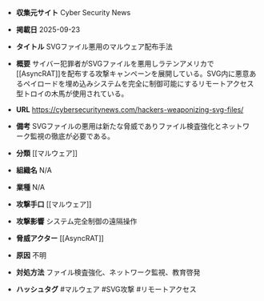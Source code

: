 - **収集元サイト**
Cyber Security News

- **掲載日**
2025-09-23

- **タイトル**
SVGファイル悪用のマルウェア配布手法

- **概要**
サイバー犯罪者がSVGファイルを悪用しラテンアメリカで[[AsyncRAT]]を配布する攻撃キャンペーンを展開している。SVG内に悪意あるペイロードを埋め込みシステムを完全に制御可能にするリモートアクセス型トロイの木馬が使用されている。

- **URL**
https://cybersecuritynews.com/hackers-weaponizing-svg-files/

- **備考**
SVGファイルの悪用は新たな脅威でありファイル検査強化とネットワーク監視の徹底が必要である。

- **分類**
[[マルウェア]]

- **組織名**
N/A

- **業種**
N/A

- **攻撃手口**
[[マルウェア]]

- **攻撃影響**
システム完全制御の遠隔操作

- **脅威アクター**
[[AsyncRAT]]

- **原因**
不明

- **対処方法**
ファイル検査強化、ネットワーク監視、教育啓発

- **ハッシュタグ**
#マルウェア #SVG攻撃 #リモートアクセス
